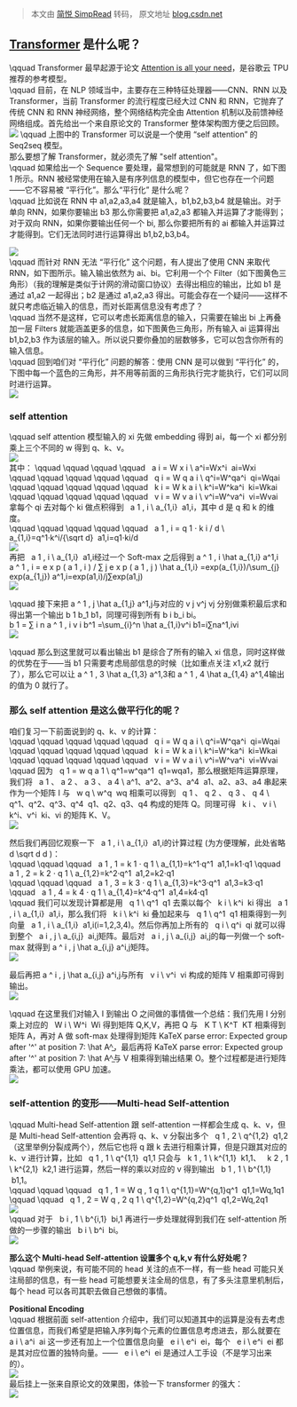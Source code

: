 > 本文由 [简悦 SimpRead](http://ksria.com/simpread/) 转码， 原文地址 [blog.csdn.net](https://blog.csdn.net/m0_67505927/article/details/123209347)

[Transformer](https://so.csdn.net/so/search?q=Transformer&spm=1001.2101.3001.7020) 是什么呢？
----------------------------------------------------------------------------------------

\qquad Transformer 最早起源于论文 [Attention is all your need](https://arxiv.org/abs/1706.03762)，是谷歌云 TPU 推荐的参考模型。  
\qquad 目前，在 NLP 领域当中，主要存在三种特征处理器——CNN、RNN 以及 Transformer，当前 Transformer 的流行程度已经大过 CNN 和 RNN，它抛弃了传统 CNN 和 RNN 神经网络，整个网络结构完全由 Attention 机制以及前馈神经网络组成。首先给出一个来自原论文的 Transformer 整体架构图方便之后回顾。  
![](https://img-blog.csdnimg.cn/a921f339611841c5a0900fa360c12e58.png?x-oss-process=image/watermark,type_d3F5LXplbmhlaQ,shadow_50,text_Q1NETiBA5ZOq5pyJ54Gs5bmz5Yeh77yf,size_20,color_FFFFFF,t_70,g_se,x_16) \qquad 上图中的 Transformer 可以说是一个使用 “self attention” 的 Seq2seq 模型。  
那么要想了解 Transformer，就必须先了解 "self attention"。  
\qquad 如果给出一个 Sequence 要处理，最常想到的可能就是 RNN 了，如下图 1 所示。RNN 被经常使用在输入是有序列信息的模型中，但它也存在一个问题——它不容易被 “平行化”。那么“平行化” 是什么呢？  
\qquad 比如说在 RNN 中 a1,a2,a3,a4 就是输入，b1,b2,b3,b4 就是输出。对于单向 RNN，如果你要输出 b3 那么你需要把 a1,a2,a3 都输入并运算了才能得到；对于双向 RNN，如果你要输出任何一个 bi, 那么你要把所有的 ai 都输入并运算过才能得到。它们无法同时进行运算得出 b1,b2,b3,b4。

![](https://img-blog.csdnimg.cn/7ec0f568d3f147ecb12d1e032b15f54f.png?x-oss-process=image/watermark,type_d3F5LXplbmhlaQ,shadow_50,text_Q1NETiBA5ZOq5pyJ54Gs5bmz5Yeh77yf,size_8,color_FFFFFF,t_70,g_se,x_16#pic_center)  
\qquad 而针对 RNN 无法 “平行化” 这个问题，有人提出了使用 CNN 来取代 RNN，如下图所示。输入输出依然为 ai、bi。它利用一个个 Filter（如下图黄色三角形）（我的理解是类似于计网的滑动窗口协议）去得出相应的输出，比如 b1 是通过 a1,a2 一起得出；b2 是通过 a1,a2,a3 得出。可能会存在一个疑问——这样不就只考虑临近输入的信息，而对长距离信息没有考虑了？  
\qquad 当然不是这样，它可以考虑长距离信息的输入，只需要在输出 bi 上再叠加一层 Filters 就能涵盖更多的信息，如下图黄色三角形，所有输入 ai 运算得出 b1,b2,b3 作为该层的输入。所以说只要你叠加的层数够多，它可以包含你所有的输入信息。  
\qquad 回到咱们对 “平行化” 问题的解答：使用 CNN 是可以做到 “平行化” 的，下图中每一个蓝色的三角形，并不用等前面的三角形执行完才能执行，它们可以同时进行运算。  
![](https://img-blog.csdnimg.cn/273791fd9e5f41e58d0944b11527f9d1.png?x-oss-process=image/watermark,type_d3F5LXplbmhlaQ,shadow_50,text_Q1NETiBA5ZOq5pyJ54Gs5bmz5Yeh77yf,size_11,color_FFFFFF,t_70,g_se,x_16#pic_center)

### self attention

\qquad self attention 模型输入的 xi 先做 embedding 得到 ai，每一个 xi 都分别乘上三个不同的 w 得到 q、k、v。  
![](https://img-blog.csdnimg.cn/0388af537b884f1680914fab1d6536c8.png?x-oss-process=image/watermark,type_d3F5LXplbmhlaQ,shadow_50,text_Q1NETiBA5ZOq5pyJ54Gs5bmz5Yeh77yf,size_19,color_FFFFFF,t_70,g_se,x_16)  
其中： \qquad \qquad \qquad \qquad   a i = W x i \ a^i=Wx^i  ai=Wxi  
\qquad \qquad \qquad \qquad \qquad   q i = W q a i \ q^i=W^qa^i  qi=Wqai  
\qquad \qquad \qquad \qquad \qquad   k i = W k a i \ k^i=W^ka^i  ki=Wkai  
\qquad \qquad \qquad \qquad \qquad   v i = W v a i \ v^i=W^va^i  vi=Wvai  
拿每个 qi 去对每个 ki 做点积得到   a 1 , i \ a_{1,i}  a1,i​，其中 d 是 q 和 k 的维度。  
\qquad \qquad \qquad \qquad \qquad   a 1 , i = q 1 ⋅ k i / d \ a_{1,i}=q^1·k^i/{\sqrt d}  a1,i​=q1⋅ki/d ​  
![](https://img-blog.csdnimg.cn/483b2a07da354b09b82152f7fab60b3c.png?x-oss-process=image/watermark,type_d3F5LXplbmhlaQ,shadow_50,text_Q1NETiBA5ZOq5pyJ54Gs5bmz5Yeh77yf,size_20,color_FFFFFF,t_70,g_se,x_16)  
再把   a 1 , i \ a_{1,i}  a1,i​经过一个 Soft-max 之后得到 a ^ 1 , i \hat a_{1,i} a^1,i​  
a ^ 1 , i = e x p ( a 1 , i ) / ∑ j e x p ( a 1 , j ) \hat a_{1,i} =exp(a_{1,i})/\sum_{j} exp(a_{1,j}) a^1,i​=exp(a1,i​)/j∑​exp(a1,j​)  
![](https://img-blog.csdnimg.cn/91ce83c58c0044f5a14e89b10fc0a662.png?x-oss-process=image/watermark,type_d3F5LXplbmhlaQ,shadow_50,text_Q1NETiBA5ZOq5pyJ54Gs5bmz5Yeh77yf,size_20,color_FFFFFF,t_70,g_se,x_16)

\qquad 接下来把 a ^ 1 , j \hat a_{1,j} a^1,j​与对应的 v j v^j vj 分别做乘积最后求和得出第一个输出 b 1 b_1 b1​，同理可得到所有 b i b_i bi​。  
b 1 = ∑ i n a ^ 1 , i v i b^1 =\sum_{i}^n \hat a_{1,i}v^i b1=i∑n​a^1,i​vi  
![](https://img-blog.csdnimg.cn/d07e64c8b9a9419f934dec3e39da4a1c.png?x-oss-process=image/watermark,type_d3F5LXplbmhlaQ,shadow_50,text_Q1NETiBA5ZOq5pyJ54Gs5bmz5Yeh77yf,size_19,color_FFFFFF,t_70,g_se,x_16)

\qquad 那么到这里就可以看出输出 b1 是综合了所有的输入 xi 信息，同时这样做的优势在于——当 b1 只需要考虑局部信息的时候（比如重点关注 x1,x2 就行了），那么它可以让 a ^ 1 , 3 \hat a_{1,3} a^1,3​和 a ^ 1 , 4 \hat a_{1,4} a^1,4​输出的值为 0 就行了。

### 那么 self attention 是这么做平行化的呢？

咱们复习一下前面说到的 q、k、v 的计算：  
\qquad \qquad \qquad \qquad \qquad   q i = W q a i \ q^i=W^qa^i  qi=Wqai  
\qquad \qquad \qquad \qquad \qquad   k i = W k a i \ k^i=W^ka^i  ki=Wkai  
\qquad \qquad \qquad \qquad \qquad   v i = W v a i \ v^i=W^va^i  vi=Wvai  
\qquad 因为   q 1 = w q a 1 \ q^1=w^qa^1  q1=wqa1，那么根据矩阵运算原理，我们将   a 1 、 a 2 、 a 3 、 a 4 \ a^1、a^2、a^3、a^4  a1、a2、a3、a4 串起来作为一个矩阵 I 与   w q \ w^q  wq 相乘可以得到   q 1 、 q 2 、 q 3 、 q 4 \ q^1、q^2、q^3、q^4  q1、q2、q3、q4 构成的矩阵 Q。同理可得   k i 、 v i \ k^i、v^i  ki、vi 的矩阵 K、V。  
![](https://img-blog.csdnimg.cn/b535a5612000464ba06839c60f88257e.png?x-oss-process=image/watermark,type_d3F5LXplbmhlaQ,shadow_50,text_Q1NETiBA5ZOq5pyJ54Gs5bmz5Yeh77yf,size_20,color_FFFFFF,t_70,g_se,x_16)

然后我们再回忆观察一下   a 1 , i \ a_{1,i}  a1,i​的计算过程 (为方便理解，此处省略 d \sqrt d d ​)：  
\qquad \qquad \qquad   a 1 , 1 = k 1 ⋅ q 1 \ a_{1,1}=k^1·q^1  a1,1​=k1⋅q1 \qquad   a 1 , 2 = k 2 ⋅ q 1 \ a_{1,2}=k^2·q^1  a1,2​=k2⋅q1  
\qquad \qquad \qquad   a 1 , 3 = k 3 ⋅ q 1 \ a_{1,3}=k^3·q^1  a1,3​=k3⋅q1 \qquad   a 1 , 4 = k 4 ⋅ q 1 \ a_{1,4}=k^4·q^1  a1,4​=k4⋅q1  
\qquad 我们可以发现计算都是用   q 1 \ q^1  q1 去乘以每个   k i \ k^i  ki 得出   a 1 , i \ a_{1,i}  a1,i​，那么我们将   k i \ k^i  ki 叠加起来与   q 1 \ q^1  q1 相乘得到一列向量   a 1 , i \ a_{1,i}  a1,i​(i=1,2,3,4)。然后你再加上所有的   q i \ q^i  qi 就可以得到整个   a i , j \ a_{i,j}  ai,j​矩阵。最后对   a i , j \ a_{i,j}  ai,j​的每一列做一个 soft-max 就得到 a ^ i , j \hat a_{i,j} a^i,j​矩阵。  
![](https://img-blog.csdnimg.cn/c7ba286250484069ad40c03c6614cef4.png)

最后再把 a ^ i , j \hat a_{i,j} a^i,j​与所有   v i \ v^i  vi 构成的矩阵 V 相乘即可得到输出。  
![](https://img-blog.csdnimg.cn/1b2f43d5da954f9690d081a05d91274c.png)

\qquad 在这里我们对输入 I 到输出 O 之间做的事情做一个总结：我们先用 I 分别乘上对应的   W i \ W^i  Wi 得到矩阵 Q,K,V，再把 Q 与   K T \ K^T  KT 相乘得到矩阵 A，再对 A 做 soft-max 处理得到矩阵 KaTeX parse error: Expected group after '^' at position 7: \hat A^̲，最后再将 KaTeX parse error: Expected group after '^' at position 7: \hat A^̲与 V 相乘得到输出结果 O。整个过程都是进行矩阵乘法，都可以使用 GPU 加速。  
![](https://img-blog.csdnimg.cn/3aaef73ad9e240958982f3d798b3aea5.png?x-oss-process=image/watermark,type_d3F5LXplbmhlaQ,shadow_50,text_Q1NETiBA5ZOq5pyJ54Gs5bmz5Yeh77yf,size_20,color_FFFFFF,t_70,g_se,x_16)

### self-attention 的变形——Multi-head Self-attention

\qquad Multi-head Self-attention 跟 self-attention 一样都会生成 q、k、v，但是 Multi-head Self-attention 会再将 q、k、v 分裂出多个   q 1 , 2 \ q^{1,2}  q1,2（这里举例分裂成两个），然后它也将 q 跟 k 去进行相乘计算，但是只跟其对应的 k、v 进行计算，比如   q 1 , 1 \ q^{1,1}  q1,1 只会与   k 1 , 1 \ k^{1,1}  k1,1、   k 2 , 1 \ k^{2,1}  k2,1 进行运算，然后一样的乘以对应的 v 得到输出   b 1 , 1 \ b^{1,1}  b1,1。  
\qquad \qquad \qquad   q 1 , 1 = W q , 1 q 1 \ q^{1,1}=W^{q,1}q^1  q1,1=Wq,1q1 \qquad \qquad   q 1 , 2 = W q , 2 q 1 \ q^{1,2}=W^{q,2}q^1  q1,2=Wq,2q1  
![](https://img-blog.csdnimg.cn/165e45cebc51478e8782bb4173313590.png?x-oss-process=image/watermark,type_d3F5LXplbmhlaQ,shadow_50,text_Q1NETiBA5ZOq5pyJ54Gs5bmz5Yeh77yf,size_20,color_FFFFFF,t_70,g_se,x_16)  
\qquad 对于   b i , 1 \ b^{i,1}  bi,1 再进行一步处理就得到我们在 self-attention 所做的一步骤的输出   b i \ b^i  bi。  
![](https://img-blog.csdnimg.cn/a04eb88c77624f7c9cf559f573456a24.png)

**那么这个 Multi-head Self-attention 设置多个 q,k,v 有什么好处呢？**  
\qquad 举例来说，有可能不同的 head 关注的点不一样，有一些 head 可能只关注局部的信息，有一些 head 可能想要关注全局的信息，有了多头注意里机制后，每个 head 可以各司其职去做自己想做的事情。

**Positional Encoding**  
\qquad 根据前面 self-attention 介绍中，我们可以知道其中的运算是没有去考虑位置信息，而我们希望是把输入序列每个元素的位置信息考虑进去，那么就要在   a i \ a^i  ai 这一步还有加上一个位置信息向量   e i \ e^i  ei，每个   e i \ e^i  ei 都是其对应位置的独特向量。——   e i \ e^i  ei 是通过人工手设（不是学习出来的）。  
![](https://img-blog.csdnimg.cn/20ac77bdee38494facf2fc29d7832b12.png#pic_center)  
最后挂上一张来自原论文的效果图，体验一下 transformer 的强大：  
![](https://img-blog.csdnimg.cn/81277f5dd4954b4d956826a4098ca825.png?x-oss-process=image/watermark,type_d3F5LXplbmhlaQ,shadow_50,text_Q1NETiBA5ZOq5pyJ54Gs5bmz5Yeh77yf,size_20,color_FFFFFF,t_70,g_se,x_16)